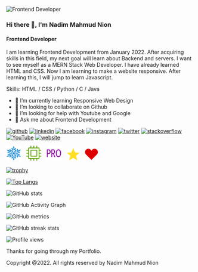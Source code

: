 ![Frontend Developer](https://media-exp2.licdn.com/dms/image/C4D16AQGYNk8n9pXH2A/profile-displaybackgroundimage-shrink_350_1400/0/1653655848900?e=1661385600&v=beta&t=f59kNEUMPOFHqgswwaReoTnBYt6VMB0OmjRR9g8jqWQ)


### Hi there 👋, I'm Nadim Mahmud Nion
#### Frontend Developer


I am learning Frontend Development from January 2022. After acquiring skills in this field, my next goal will learn about Backend and servers. I want to see myself as a MERN Stack Web Developer. I have already learned HTML and CSS. Now I am learning to make a website responsive. After learning this, I will jump to learn Javascript.

Skills:  HTML / CSS / Python / C / Java

- 🌱 I’m currently learning Responsive Web Design 
- 👯 I’m looking to collaborate on Github 
- 🤔 I’m looking for help with Youtube and Google 
- 💬 Ask me about Frontend Development 


[<img src='https://cdn.jsdelivr.net/npm/simple-icons@3.0.1/icons/github.svg' alt='github' height='40'>](https://github.com/Nadim-Nion)  [<img src='https://cdn.jsdelivr.net/npm/simple-icons@3.0.1/icons/linkedin.svg' alt='linkedin' height='40'>](https://www.linkedin.com/in/nadim-mahmud-nion/)  [<img src='https://cdn.jsdelivr.net/npm/simple-icons@3.0.1/icons/facebook.svg' alt='facebook' height='40'>](https://www.facebook.com/nadimmahmudnion.nion)  [<img src='https://cdn.jsdelivr.net/npm/simple-icons@3.0.1/icons/instagram.svg' alt='instagram' height='40'>](https://www.instagram.com/mahmud_nion/)  [<img src='https://cdn.jsdelivr.net/npm/simple-icons@3.0.1/icons/twitter.svg' alt='twitter' height='40'>](https://twitter.com/NionHunter)  [<img src='https://cdn.jsdelivr.net/npm/simple-icons@3.0.1/icons/stackoverflow.svg' alt='stackoverflow' height='40'>](https://stackoverflow.com/users/mohammad-nadim-mahmud-neon)  [<img src='https://cdn.jsdelivr.net/npm/simple-icons@3.0.1/icons/youtube.svg' alt='YouTube' height='40'>](https://www.youtube.com/channel/76yooC-df1bfbZP3T0JJ2Q)  [<img src='https://cdn.jsdelivr.net/npm/simple-icons@3.0.1/icons/icloud.svg' alt='website' height='40'>](https://sites.google.com/diu.edu.bd/nadimmahmudnion/)  

<a href='https://archiveprogram.github.com/'><img src='https://raw.githubusercontent.com/acervenky/animated-github-badges/master/assets/acbadge.gif' width='40' height='40'></a> <a href='https://docs.github.com/en/developers'><img src='https://raw.githubusercontent.com/acervenky/animated-github-badges/master/assets/devbadge.gif' width='40' height='40'></a> <a href='https://github.com/pricing'><img src='https://raw.githubusercontent.com/acervenky/animated-github-badges/master/assets/pro.gif' width='40' height='40'></a> <a href='https://stars.github.com/'><img src='https://raw.githubusercontent.com/acervenky/animated-github-badges/master/assets/starbadge.gif' width='35' height='35'></a> <a href='https://docs.github.com/en/github/supporting-the-open-source-community-with-github-sponsors'><img src='https://raw.githubusercontent.com/acervenky/animated-github-badges/master/assets/sponsorbadge.gif' width='35' height='35'></a> 

[![trophy](https://github-profile-trophy.vercel.app/?username=Nadim-Nion)](https://github.com/ryo-ma/github-profile-trophy)

[![Top Langs](https://github-readme-stats.vercel.app/api/top-langs/?username=Nadim-Nion)](https://github.com/anuraghazra/github-readme-stats)

![GitHub stats](https://github-readme-stats.vercel.app/api?username=Nadim-Nion&show_icons=true&count_private=true)  

![GitHub Activity Graph](https://activity-graph.herokuapp.com/graph?username=Nadim-Nion)  

![GitHub metrics](https://metrics.lecoq.io/Nadim-Nion)  

![GitHub streak stats](https://github-readme-streak-stats.herokuapp.com/?user=Nadim-Nion)  

![Profile views](https://gpvc.arturio.dev/Nadim-Nion)  

<footer>
  <p> Thanks for going through my Portfolio. </p>
  <p> Copyright @2022. All rights reserved by Nadim Mahmud Nion </p>
</footer>
